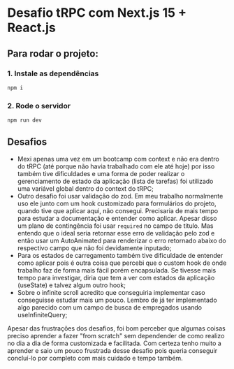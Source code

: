 # Desafio tRPC com Next.js 15 + React.js

## Para rodar o projeto:

### 1. Instale as dependências
```bash
npm i
```
### 2. Rode o servidor

```bash
npm run dev
```

## Desafios
- Mexi apenas uma vez em um bootcamp com context e não era dentro do tRPC (até porque não havia trabalhado com ele até hoje) por isso também tive dificuldades e uma forma de poder realizar o gerenciamento de estado da aplicação (lista de tarefas) foi utilizado uma variável global dentro do context do tRPC;
- Outro desafio foi usar validação do zod. Em meu trabalho normalmente uso ele junto com um hook customizado para formulários do projeto, quando tive que aplicar aqui, não consegui. Precisaria de mais tempo para estudar a documentação e entender como aplicar. Apesar disso um plano de contingência foi usar `required` no campo de titulo. Mas entendo que o ideal seria retornar esse erro de validação pelo zod e então usar um AutoAnimated para renderizar o erro retornado abaixo do respectivo campo que não foi devidamente inputado;
- Para os estados de carregamento também tive dificuldade de entender como aplicar pois é outra coisa que percebi que o custom hook de onde trabalho faz de forma mais fácil porém encapsulada. Se tivesse mais tempo para investigar, diria que tem a ver com estados da aplicação (useState) e talvez algum outro hook;
- Sobre o infinite scroll acredito que conseguiria implementar caso conseguisse estudar mais um pouco. Lembro de já ter implementado algo parecido com um campo de busca de empregados usando useInfiniteQuery;

Apesar das frustrações dos desafios, foi bom perceber que algumas coisas preciso aprender a fazer "from scratch" sem dependender de como realizo no dia a dia de forma customizada e facilitada. Com certeza tenho muito a aprender e saio um pouco frustrada desse desafio pois queria conseguir concluí-lo por completo com mais cuidado e tempo também.
